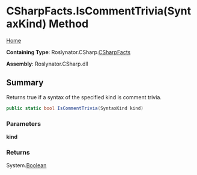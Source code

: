 <a name="_top"></a>

# CSharpFacts\.IsCommentTrivia\(SyntaxKind\) Method

[Home](../../../../README.md#_top)

**Containing Type**: Roslynator\.CSharp\.[CSharpFacts](../README.md#_top)

**Assembly**: Roslynator\.CSharp\.dll

## Summary

Returns true if a syntax of the specified kind is comment trivia\.

```csharp
public static bool IsCommentTrivia(SyntaxKind kind)
```

### Parameters

**kind**

### Returns

System\.[Boolean](https://docs.microsoft.com/en-us/dotnet/api/system.boolean)

